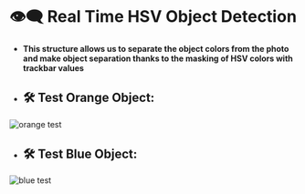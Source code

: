 # 👁️‍🗨️ Real Time HSV Object Detection
- #### This structure allows us to separate the object colors from the photo and make object separation thanks to the masking of HSV colors with trackbar values

- ## 🛠️ Test Orange Object:
![orange test](https://user-images.githubusercontent.com/54312783/210266704-49b5ac7f-daf8-438e-8755-714f53d6ede4.png)

- ## 🛠️ Test Blue Object:
![blue test](https://user-images.githubusercontent.com/54312783/210266916-cf7a8c0d-1b17-4174-83c9-3791e914a377.png)
